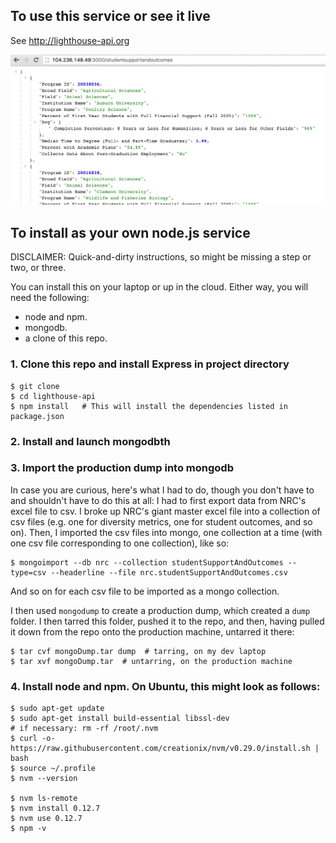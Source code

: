 ## To use this service or see it live

See http://lighthouse-api.org

![Screenshot](screenshot.png)


## To install as your own node.js service

DISCLAIMER: Quick-and-dirty instructions, so might be missing a step or two, or three.

You can install this on your laptop or up in the cloud.  Either way, you will need the following:
- node and npm.
- mongodb.
- a clone of this repo.

### 1. Clone this repo and install Express in project directory

```
$ git clone 
$ cd lighthouse-api
$ npm install   # This will install the dependencies listed in package.json
```

### 2. Install and launch mongodbth

### 3. Import the production dump into mongodb

In case you are curious, here's what I had to do, though you don't have to and shouldn't have to do this at all:
I had to first export data from NRC's excel file to csv.  I broke up NRC's giant master excel file into a collection of csv files (e.g. one for diversity metrics, one for student outcomes, and so on).  Then, I imported the csv files into mongo, one collection at a time (with one csv file corresponding to one collection), like so:
```
$ mongoimport --db nrc --collection studentSupportAndOutcomes --type=csv --headerline --file nrc.studentSupportAndOutcomes.csv
```
And so on for each csv file to be imported as a mongo collection.

I then used `mongodump` to create a production dump, which created a `dump` folder.  I then tarred this folder, pushed it to the repo, and then, having pulled it down from the repo onto the production machine, untarred it there:
```
$ tar cvf mongoDump.tar dump  # tarring, on my dev laptop
$ tar xvf mongoDump.tar  # untarring, on the production machine
```

### 4. Install node and npm.  On Ubuntu, this might look as follows:

```
$ sudo apt-get update
$ sudo apt-get install build-essential libssl-dev
# if necessary: rm -rf /root/.nvm
$ curl -o- https://raw.githubusercontent.com/creationix/nvm/v0.29.0/install.sh | bash
$ source ~/.profile
$ nvm --version

$ nvm ls-remote
$ nvm install 0.12.7
$ nvm use 0.12.7
$ npm -v
```
